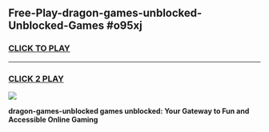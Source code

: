 
## Free-Play-dragon-games-unblocked-Unblocked-Games #o95xj
<h3>
<a href="https://news.freeplayer.one?title=dragon-games-unblocked&ref=8M">CLICK TO PLAY</a></h3>
<hr>

<h3>
<a href="https://news.freeplayer.one?title=dragon-games-unblocked&ref=8M">CLICK 2 PLAY</a>
  
</h3>

<a href="https://news.freeplayer.one?title=dragon-games-unblocked&ref=8M"><img src="https://clearcache.store/games.png"></a>


**dragon-games-unblocked games unblocked: Your Gateway to Fun and Accessible Online Gaming**
